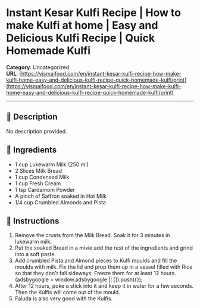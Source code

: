 # Instant Kesar Kulfi Recipe | How to make Kulfi at home | Easy and Delicious Kulfi Recipe | Quick Homemade Kulfi

**Category**: Uncategorized  
**URL**: [https://vismaifood.com/en/instant-kesar-kulfi-recipe-how-make-kulfi-home-easy-and-delicious-kulfi-recipe-quick-homemade-kulfi/print](https://vismaifood.com/en/instant-kesar-kulfi-recipe-how-make-kulfi-home-easy-and-delicious-kulfi-recipe-quick-homemade-kulfi/print)  


---

## 📝 Description
No description provided.



## 🧂 Ingredients
- 1 cup Lukewarm Milk (250 ml)
- 2 Slices Milk Bread
- 1 cup Condensed Milk
- 1 cup Fresh Cream
- 1 tsp Cardamom Powder
- A pinch of Saffron soaked in Hot Milk
- 1/4 cup Crumbled Almonds and Pista

## 🍳 Instructions
1. Remove the crusts from the Milk Bread. Soak it for 3 minutes in lukewarm milk.
2. Put the soaked Bread in a mixie add the rest of the ingredients and grind into a soft paste.
3. Add crumbled Pista and Almond pieces to Kulfi moulds and fill the moulds with milk. Fix the lid and prop them up in a vessel filled with Rice so that they don't fall sideways. Freeze them for at least 12 hours. (adsbygoogle = window.adsbygoogle || []).push({});
4. After 12 hours, poke a stick into it and keep it in water for a few seconds. Then the Kulfis will come out of the mould.
5. Faluda is also very good with the Kulfis.


